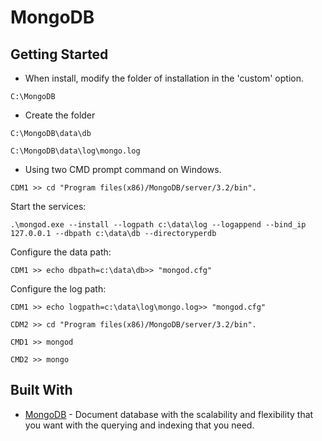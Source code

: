# MongoDB


## Getting Started
* When install, modify the folder of installation in the 'custom' option.
```
C:\MongoDB
```
* Create the folder
```
C:\MongoDB\data\db
```
```
C:\MongoDB\data\log\mongo.log
```
* Using two CMD prompt command on Windows.
```
CDM1 >> cd "Program files(x86)/MongoDB/server/3.2/bin".
```
Start the services:
```
.\mongod.exe --install --logpath c:\data\log --logappend --bind_ip 127.0.0.1 --dbpath c:\data\db --directoryperdb
```
Configure the data path:
```
CDM1 >> echo dbpath=c:\data\db>> "mongod.cfg"
```
Configure the log path:
```
CDM1 >> echo logpath=c:\data\log\mongo.log>> "mongod.cfg"
```
```
CDM2 >> cd "Program files(x86)/MongoDB/server/3.2/bin".
```
```
CMD1 >> mongod
```
```
CMD2 >> mongo
```

## Built With

* [MongoDB](https://docs.mongodb.com/manual/tutorial/install-mongodb-on-windows/) - Document database with the scalability and flexibility that you want with the querying and indexing that you need.
